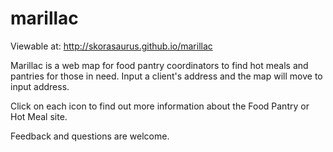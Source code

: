 marillac
========

Viewable at: http://skorasaurus.github.io/marillac 

Marillac is a web map for food pantry coordinators to find hot meals and pantries for those in need. 
Input a client's address and the map will move to input address. 

Click on each icon to find out more information about the Food Pantry or Hot Meal site. 

Feedback and questions are welcome. 

